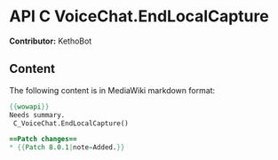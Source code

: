 # API C VoiceChat.EndLocalCapture

**Contributor:** KethoBot

## Content

The following content is in MediaWiki markdown format:

```mediawiki
{{wowapi}}
Needs summary.
 C_VoiceChat.EndLocalCapture()

==Patch changes==
* {{Patch 8.0.1|note=Added.}}
```